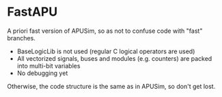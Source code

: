 # FastAPU

A priori fast version of APUSim, so as not to confuse code with "fast" branches.

- BaseLogicLib is not used (regular C logical operators are used)
- All vectorized signals, buses and modules (e.g. counters) are packed into multi-bit variables
- No debugging yet

Otherwise, the code structure is the same as in APUSim, so don't get lost.
